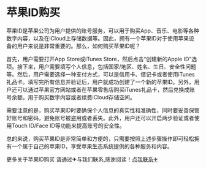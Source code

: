 # 苹果ID购买

苹果ID是苹果公司为用户提供的账号服务，可以用于购买App、音乐、电影等各种数字内容，以及在iCloud上存储数据等。因此，拥有一个苹果ID对于使用苹果设备的用户来说是非常重要的。那么，如何购买苹果ID呢？

首先，用户需要打开App Store或iTunes Store，然后点击“创建新的Apple ID”选项。接下来，用户需要填写个人信息，包括国家/地区、姓名、生日、安全性问题等。然后，用户需要选择一种支付方式，可以是信用卡、借记卡或者使用iTunes礼品卡。填写完所有信息并验证后，用户就成功创建了一个新的苹果ID。另外，用户还可以通过苹果官方网站或者在苹果零售店购买iTunes礼品卡，然后兑换成账号余额，用于购买数字内容或者续费iCloud存储空间。

需要注意的是，购买苹果ID时要确保个人信息的真实性和准确性，同时要妥善保管好账号和密码，避免账号被盗用或者丢失。此外，用户还可以开启两步验证或者使用Touch ID/Face ID等功能来提高账号的安全性。

总的来说，购买苹果ID是非常简单和方便的，只需要按照上述步骤操作即可轻松拥有一个属于自己的苹果ID，享受苹果生态系统提供的各种服务和内容。

更多关于苹果ID购买 请通过✈与我们联系,感谢阅读！[点我联系✈](https://dl.G208.com)